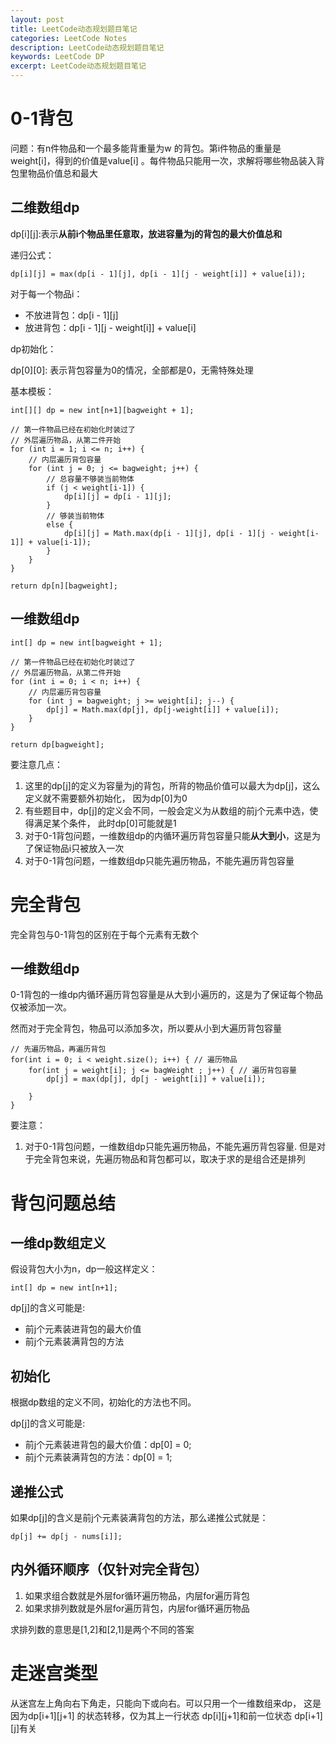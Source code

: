 ```yaml
---
layout: post
title: LeetCode动态规划题目笔记
categories: LeetCode Notes
description: LeetCode动态规划题目笔记
keywords: LeetCode DP
excerpt: LeetCode动态规划题目笔记
---
```

# 0-1背包
问题：有n件物品和一个最多能背重量为w 的背包。第i件物品的重量是weight[i]，得到的价值是value[i] 。每件物品只能用一次，求解将哪些物品装入背包里物品价值总和最大

## 二维数组dp
dp[i][j]:表示**从前i个物品里任意取，放进容量为j的背包的最大价值总和**

递归公式：
```
dp[i][j] = max(dp[i - 1][j], dp[i - 1][j - weight[i]] + value[i]);
``` 

对于每一个物品i：
* 不放进背包：dp[i - 1][j]
* 放进背包：dp[i - 1][j - weight[i]] + value[i]

dp初始化：

dp[0][0]: 表示背包容量为0的情况，全部都是0，无需特殊处理

基本模板：
```
int[][] dp = new int[n+1][bagweight + 1];

// 第一件物品已经在初始化时装过了
// 外层遍历物品，从第二件开始
for (int i = 1; i <= n; i++) {
    // 内层遍历背包容量
    for (int j = 0; j <= bagweight; j++) {
        // 总容量不够装当前物体
        if (j < weight[i-1]) {
            dp[i][j] = dp[i - 1][j];
        }
        // 够装当前物体 
        else {
            dp[i][j] = Math.max(dp[i - 1][j], dp[i - 1][j - weight[i-1]] + value[i-1]);
        }
    }
}

return dp[n][bagweight];
```

## 一维数组dp
```
int[] dp = new int[bagweight + 1];

// 第一件物品已经在初始化时装过了
// 外层遍历物品，从第二件开始
for (int i = 0; i < n; i++) {
    // 内层遍历背包容量
    for (int j = bagweight; j >= weight[i]; j--) {
        dp[j] = Math.max(dp[j], dp[j-weight[i]] + value[i]);
    }
}

return dp[bagweight];
```

要注意几点：
1. 这里的dp[j]的定义为容量为j的背包，所背的物品价值可以最大为dp[j]，这么定义就不需要额外初始化，
因为dp[0]为0
2. 有些题目中，dp[j]的定义会不同，一般会定义为从数组的前j个元素中选，使得满足某个条件，
此时dp[0]可能就是1
3. 对于0-1背包问题，一维数组dp的内循环遍历背包容量只能**从大到小**，这是为了保证物品i只被放入一次
4. 对于0-1背包问题，一维数组dp只能先遍历物品，不能先遍历背包容量

# 完全背包
完全背包与0-1背包的区别在于每个元素有无数个

## 一维数组dp
0-1背包的一维dp内循环遍历背包容量是从大到小遍历的，这是为了保证每个物品仅被添加一次。

然而对于完全背包，物品可以添加多次，所以要从小到大遍历背包容量
```
// 先遍历物品，再遍历背包
for(int i = 0; i < weight.size(); i++) { // 遍历物品
    for(int j = weight[i]; j <= bagWeight ; j++) { // 遍历背包容量
        dp[j] = max(dp[j], dp[j - weight[i]] + value[i]);

    }
}
``` 
要注意：
1. 对于0-1背包问题，一维数组dp只能先遍历物品，不能先遍历背包容量.
但是对于完全背包来说，先遍历物品和背包都可以，取决于求的是组合还是排列



# 背包问题总结
## 一维dp数组定义
假设背包大小为n，dp一般这样定义：
```
int[] dp = new int[n+1];
```
dp[j]的含义可能是:
* 前j个元素装进背包的最大价值
* 前j个元素装满背包的方法

## 初始化
根据dp数组的定义不同，初始化的方法也不同。

dp[j]的含义可能是:
* 前j个元素装进背包的最大价值：dp[0] = 0;
* 前j个元素装满背包的方法：dp[0] = 1;

## 递推公式
如果dp[j]的含义是前j个元素装满背包的方法，那么递推公式就是：
```
dp[j] += dp[j - nums[i]];
```

## 内外循环顺序（仅针对完全背包）
1. 如果求组合数就是外层for循环遍历物品，内层for遍历背包
2. 如果求排列数就是外层for遍历背包，内层for循环遍历物品

求排列数的意思是[1,2]和[2,1]是两个不同的答案


# 走迷宫类型
从迷宫左上角向右下角走，只能向下或向右。可以只用一个一维数组来dp，
这是因为dp[i+1][j+1] 的状态转移，仅为其上一行状态 dp[i][j+1]和前一位状态 dp[i+1][j]有关